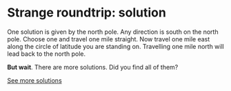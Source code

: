 # Strange roundtrip: solution

One solution is given by the north pole. Any direction is south on the north
pole. Choose one and travel one mile straight. Now travel one mile east along
the circle of latitude you are standing on. Travelling one mile north will lead
back to the north pole.

**But wait**. There are more solutions. Did you find all of them?

[See more solutions](solution2.md)
